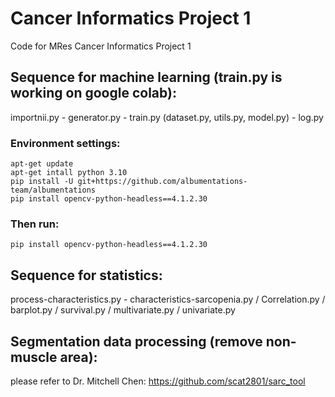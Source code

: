# Cancer Informatics Project 1
Code for MRes Cancer Informatics Project 1

## Sequence for machine learning (train.py is working on google colab):

importnii.py - generator.py - train.py (dataset.py, utils.py, model.py) - log.py

### Environment settings:
```
apt-get update
apt-get intall python 3.10
pip install -U git+https://github.com/albumentations-team/albumentations
pip install opencv-python-headless==4.1.2.30
```
### Then run:
```
pip install opencv-python-headless==4.1.2.30
```

## Sequence for statistics:

process-characteristics.py - characteristics-sarcopenia.py / Correlation.py / barplot.py / survival.py /  multivariate.py / univariate.py

## Segmentation data processing (remove non-muscle area):

please refer to Dr. Mitchell Chen: https://github.com/scat2801/sarc_tool
